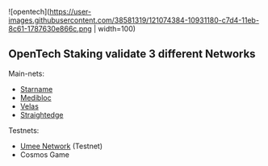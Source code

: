 ![opentech](https://user-images.githubusercontent.com/38581319/121074384-10931180-c7d4-11eb-8c61-1787630e866c.png | width=100)

## OpenTech Staking validate 3 different Networks

Main-nets: <br />
- [Starname](https://www.mintscan.io/starname/validators/starvaloper1gvt5u6ggvtcas4l7ez4lyvgusqdefckxqlj7lk)
- [Medibloc](https://www.mintscan.io/medibloc/validators/panaceavaloper1kqz8nfz2cltecc3muwq9lgcqgps2lghurwj9zp)
- [Velas](https://velasvalidators.com/DVS9CpX27eadivLYMNWkmiV8bwq7hGZQf6a3g7hkHvGV)
- [Straightedge](https://straightedge.bi23.com/validator/strvaloper18dy4q95wf5f7up7tpc5h3605h8xk6wtsrgpfnq)

Testnets: <br />
- [Umee Network](https://explorer-umee.nodes.guru/validator/umeevaloper1c65ksvf6xjmheg35gwyvcqlhhgxp2hhtkyqjvq) (Testnet)
- Cosmos Game
